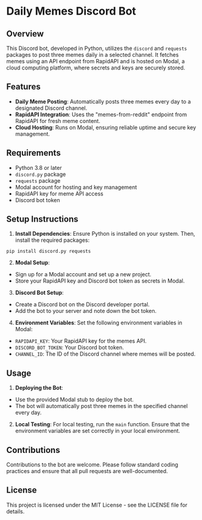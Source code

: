 # Daily Memes Discord Bot

## Overview
This Discord bot, developed in Python, utilizes the `discord` and `requests` packages to post three memes daily in a selected channel. It fetches memes using an API endpoint from RapidAPI and is hosted on Modal, a cloud computing platform, where secrets and keys are securely stored.

## Features
- **Daily Meme Posting**: Automatically posts three memes every day to a designated Discord channel.
- **RapidAPI Integration**: Uses the "memes-from-reddit" endpoint from RapidAPI for fresh meme content.
- **Cloud Hosting**: Runs on Modal, ensuring reliable uptime and secure key management.

## Requirements
- Python 3.8 or later
- `discord.py` package
- `requests` package
- Modal account for hosting and key management
- RapidAPI key for meme API access
- Discord bot token

## Setup Instructions

1. **Install Dependencies**:
   Ensure Python is installed on your system. Then, install the required packages:
```
pip install discord.py requests
```
2. **Modal Setup**:
- Sign up for a Modal account and set up a new project.
- Store your RapidAPI key and Discord bot token as secrets in Modal.

3. **Discord Bot Setup**:
- Create a Discord bot on the Discord developer portal.
- Add the bot to your server and note down the bot token.

4. **Environment Variables**:
Set the following environment variables in Modal:
- `RAPIDAPI_KEY`: Your RapidAPI key for the memes API.
- `DISCORD_BOT_TOKEN`: Your Discord bot token.
- `CHANNEL_ID`: The ID of the Discord channel where memes will be posted.

## Usage

1. **Deploying the Bot**:
- Use the provided Modal stub to deploy the bot.
- The bot will automatically post three memes in the specified channel every day.

2. **Local Testing**:
For local testing, run the `main` function. Ensure that the environment variables are set correctly in your local environment.

## Contributions
Contributions to the bot are welcome. Please follow standard coding practices and ensure that all pull requests are well-documented.

## License
This project is licensed under the MIT License - see the LICENSE file for details.
